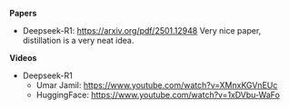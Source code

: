 **Papers**
- Deepseek-R1: https://arxiv.org/pdf/2501.12948
Very nice paper, distillation is a very neat idea.

**Videos**

* Deepseek-R1
    * Umar Jamil: https://www.youtube.com/watch?v=XMnxKGVnEUc
    * HuggingFace: https://www.youtube.com/watch?v=1xDVbu-WaFo
